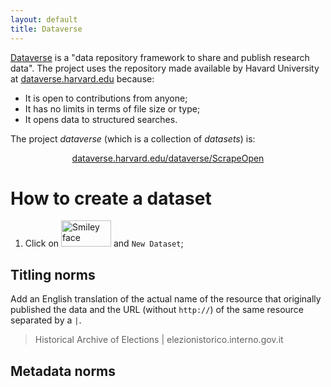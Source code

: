 ```yaml
---
layout: default
title: Dataverse
---
```


[Dataverse](https://dataverse.org/) is a "data repository framework to share and publish research data". The project uses the repository made available by Havard University at [dataverse.harvard.edu](https://dataverse.harvard.edu/) because:
* It is open to contributions from anyone;
* It has no limits in terms of file size or type;
* It opens data to structured searches.

The project *dataverse* (which is a collection of *datasets*) is:

<center><p><a href="https://dataverse.harvard.edu/dataverse/ScrapeOpen">dataverse.harvard.edu/dataverse/ScrapeOpen</a></p></center>

# How to create a dataset

1. Click on <img  src="/ScrapeOpen/images/dataverse-add-data-button.png" alt="Smiley face" width="80" height="42"> and `New Dataset`;

## Titling norms

Add an English translation of the actual name of the resource that originally published the data and the URL (without `http://`) of the same resource separated by a `|`.

> Historical Archive of Elections | elezionistorico.interno.gov.it

## Metadata norms




